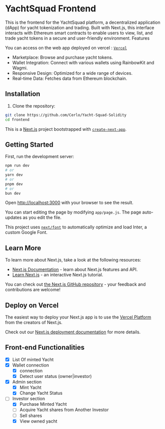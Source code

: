 

# YachtSquad Frontend

This is the frontend for the YachtSquad platform, a decentralized application (dApp) for yacht tokenization and trading. Built with Next.js, this interface interacts with Ethereum smart contracts to enable users to view, list, and trade yacht tokens in a secure and user-friendly environment.
Features

You can access on the web app deployed on vercel : [`Vercel`](https://yachtsquad.vercel.app/)

* Marketplace: Browse and purchase yacht tokens.
* Wallet Integration: Connect with various wallets using RainbowKit and Wagmi.
* Responsive Design: Optimized for a wide range of devices.
* Real-time Data: Fetches data from Ethereum blockchain.


## Installation

1. Clone the repository:

```bash
git clone https://github.com/Cerlo/Yacht-Squad-Solidity
cd frontend
```


This is a [Next.js](https://nextjs.org/) project bootstrapped with [`create-next-app`](https://github.com/vercel/next.js/tree/canary/packages/create-next-app).
## Getting Started

First, run the development server:

```bash
npm run dev
# or
yarn dev
# or
pnpm dev
# or
bun dev
```

Open [http://localhost:3000](http://localhost:3000) with your browser to see the result.

You can start editing the page by modifying `app/page.js`. The page auto-updates as you edit the file.

This project uses [`next/font`](https://nextjs.org/docs/basic-features/font-optimization) to automatically optimize and load Inter, a custom Google Font.

## Learn More

To learn more about Next.js, take a look at the following resources:

- [Next.js Documentation](https://nextjs.org/docs) - learn about Next.js features and API.
- [Learn Next.js](https://nextjs.org/learn) - an interactive Next.js tutorial.

You can check out [the Next.js GitHub repository](https://github.com/vercel/next.js/) - your feedback and contributions are welcome!

## Deploy on Vercel

The easiest way to deploy your Next.js app is to use the [Vercel Platform](https://vercel.com/new?utm_medium=default-template&filter=next.js&utm_source=create-next-app&utm_campaign=create-next-app-readme) from the creators of Next.js.

Check out our [Next.js deployment documentation](https://nextjs.org/docs/deployment) for more details.



## Front-end Functionalities

- [x] List Of minted Yacht
- [X] Wallet connection
  - [X] connection
  - [X] Detect user status (owner|investor)
- [X] Admin section
  - [X] Mint Yacht
  - [X] Change Yacht Status
- [ ] Investor section
  - [X] Purchase Minted Yacht
  - [ ] Acquire Yacht shares from Another Investor
  - [ ] Sell shares
  - [X] View owned yacht